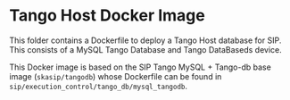 # Tango Host Docker Image 

This folder contains a Dockerfile to deploy a Tango Host database for 
SIP. This consists of a MySQL Tango Database and Tango DataBaseds device. 

This Docker image is based on the SIP Tango MySQL + Tango-db base image 
(`skasip/tangodb`) whose Dockerfile can be found in  
`sip/execution_control/tango_db/mysql_tangodb`.
